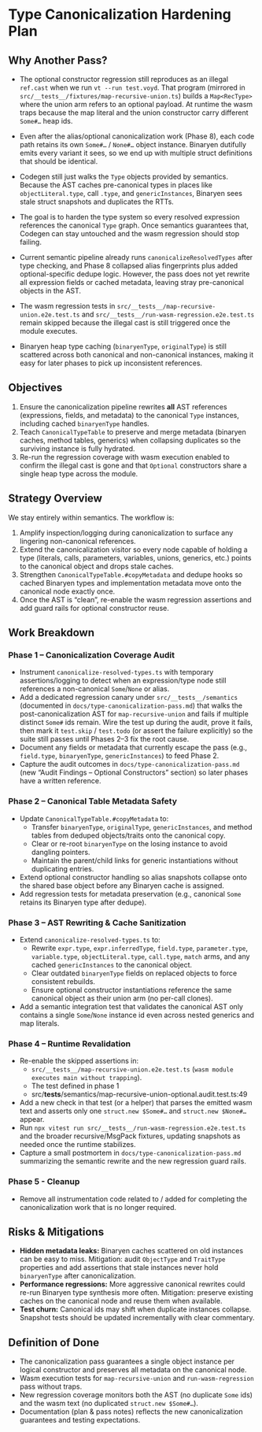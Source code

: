 # Type Canonicalization Hardening Plan

## Why Another Pass?
- The optional constructor regression still reproduces as an illegal `ref.cast` when we run `vt --run test.voyd`. That program (mirrored in `src/__tests__/fixtures/map-recursive-union.ts`) builds a `Map<RecType>` where the union arm refers to an optional payload. At runtime the wasm traps because the map literal and the union constructor carry different `Some#…` heap ids.
- Even after the alias/optional canonicalization work (Phase 8), each code path retains its own `Some#…` / `None#…` object instance. Binaryen dutifully emits every variant it sees, so we end up with multiple struct definitions that should be identical.
- Codegen still just walks the `Type` objects provided by semantics. Because the AST caches pre-canonical types in places like `objectLiteral.type`, call `.type`, and `genericInstances`, Binaryen sees stale struct snapshots and duplicates the RTTs.
- The goal is to harden the type system so every resolved expression references the canonical `Type` graph. Once semantics guarantees that, Codegen can stay untouched and the wasm regression should stop failing.

- Current semantic pipeline already runs `canonicalizeResolvedTypes` after type checking, and Phase 8 collapsed alias fingerprints plus added optional-specific dedupe logic. However, the pass does not yet rewrite all expression fields or cached metadata, leaving stray pre-canonical objects in the AST.
- The wasm regression tests in `src/__tests__/map-recursive-union.e2e.test.ts` and `src/__tests__/run-wasm-regression.e2e.test.ts` remain skipped because the illegal cast is still triggered once the module executes.
- Binaryen heap type caching (`binaryenType`, `originalType`) is still scattered across both canonical and non-canonical instances, making it easy for later phases to pick up inconsistent references.

## Objectives
1. Ensure the canonicalization pipeline rewrites **all** AST references (expressions, fields, and metadata) to the canonical `Type` instances, including cached `binaryenType` handles.
2. Teach `CanonicalTypeTable` to preserve and merge metadata (binaryen caches, method tables, generics) when collapsing duplicates so the surviving instance is fully hydrated.
3. Re-run the regression coverage with wasm execution enabled to confirm the illegal cast is gone and that `Optional` constructors share a single heap type across the module.

## Strategy Overview
We stay entirely within semantics. The workflow is:
1. Amplify inspection/logging during canonicalization to surface any lingering non-canonical references.
2. Extend the canonicalization visitor so every node capable of holding a type (literals, calls, parameters, variables, unions, generics, etc.) points to the canonical object and drops stale caches.
3. Strengthen `CanonicalTypeTable.#copyMetadata` and dedupe hooks so cached Binaryen types and implementation metadata move onto the canonical node exactly once.
4. Once the AST is “clean”, re-enable the wasm regression assertions and add guard rails for optional constructor reuse.

## Work Breakdown

### Phase 1 – Canonicalization Coverage Audit
- Instrument `canonicalize-resolved-types.ts` with temporary assertions/logging to detect when an expression/type node still references a non-canonical `Some`/`None` or alias.
- Add a dedicated regression canary under `src/__tests__/semantics` (documented in `docs/type-canonicalization-pass.md`) that walks the post-canonicalization AST for `map-recursive-union` and fails if multiple distinct `Some#` ids remain. Wire the test up during the audit, prove it fails, then mark it `test.skip` / `test.todo` (or assert the failure explicitly) so the suite still passes until Phases 2–3 fix the root cause.
- Document any fields or metadata that currently escape the pass (e.g., `field.type`, `binaryenType`, `genericInstances`) to feed Phase 2.
- Capture the audit outcomes in `docs/type-canonicalization-pass.md` (new “Audit Findings – Optional Constructors” section) so later phases have a written reference.

### Phase 2 – Canonical Table Metadata Safety
- Update `CanonicalTypeTable.#copyMetadata` to:
  - Transfer `binaryenType`, `originalType`, `genericInstances`, and method tables from deduped objects/traits onto the canonical copy.
  - Clear or re-root `binaryenType` on the losing instance to avoid dangling pointers.
  - Maintain the parent/child links for generic instantiations without duplicating entries.
- Extend optional constructor handling so alias snapshots collapse onto the shared base object before any Binaryen cache is assigned.
- Add regression tests for metadata preservation (e.g., canonical `Some` retains its Binaryen type after dedupe).

### Phase 3 – AST Rewriting & Cache Sanitization
- Extend `canonicalize-resolved-types.ts` to:
  - Rewrite `expr.type`, `expr.inferredType`, `field.type`, `parameter.type`, `variable.type`, `objectLiteral.type`, `call.type`, `match` arms, and any cached `genericInstances` to the canonical object.
  - Clear outdated `binaryenType` fields on replaced objects to force consistent rebuilds.
  - Ensure optional constructor instantiations reference the same canonical object as their union arm (no per-call clones).
- Add a semantic integration test that validates the canonical AST only contains a single `Some`/`None` instance id even across nested generics and map literals.

### Phase 4 – Runtime Revalidation
- Re-enable the skipped assertions in:
  - `src/__tests__/map-recursive-union.e2e.test.ts` (`wasm module executes main without trapping`).
  - The test defined in phase 1
  - src/__tests__/semantics/map-recursive-union-optional.audit.test.ts:49
- Add a new check in that test (or a helper) that parses the emitted wasm text and asserts only one `struct.new $Some#…` and `struct.new $None#…` appear.
- Run `npx vitest run src/__tests__/run-wasm-regression.e2e.test.ts` and the broader recursive/MsgPack fixtures, updating snapshots as needed once the runtime stabilizes.
- Capture a small postmortem in `docs/type-canonicalization-pass.md` summarizing the semantic rewrite and the new regression guard rails.

### Phase 5 - Cleanup
- Remove all instrumentation code related to / added for completing the canonicalization work that is no longer required.

## Risks & Mitigations
- **Hidden metadata leaks:** Binaryen caches scattered on old instances can be easy to miss. Mitigation: audit `ObjectType` and `TraitType` properties and add assertions that stale instances never hold `binaryenType` after canonicalization.
- **Performance regressions:** More aggressive canonical rewrites could re-run Binaryen type synthesis more often. Mitigation: preserve existing caches on the canonical node and reuse them when available.
- **Test churn:** Canonical ids may shift when duplicate instances collapse. Snapshot tests should be updated incrementally with clear commentary.

## Definition of Done
- The canonicalization pass guarantees a single object instance per logical constructor and preserves all metadata on the canonical node.
- Wasm execution tests for `map-recursive-union` and `run-wasm-regression` pass without traps.
- New regression coverage monitors both the AST (no duplicate `Some` ids) and the wasm text (no duplicated `struct.new $Some#…`).
- Documentation (plan & pass notes) reflects the new canonicalization guarantees and testing expectations.
